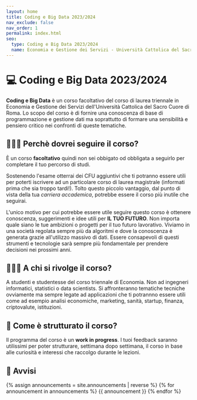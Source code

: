 ```yaml
---
layout: home
title: Coding e Big Data 2023/2024
nav_exclude: false
nav_order: 1
permalink: index.html
seo:
  type: Coding e Big Data 2023/2024
  name: Economia e Gestione dei Servizi - Università Cattolica del Sacro Cuore
---
```


# 💻 Coding e Big Data 2023/2024

**Coding e Big Data** è un corso facoltativo del corso di laurea triennale in Economia e Gestione dei Servizi dell'Università Cattolica del Sacro Cuore di Roma. Lo scopo del corso è di fornire una conoscenza di base di programmazione e gestione dati ma soprattutto di formare una sensibilità e pensiero critico nei confronti di queste tematiche.


## 👩🏻‍💻 Perchè dovrei seguire il corso?

È un corso **facoltativo** quindi non sei obbigato od obbligata a seguirlo per completare il tuo percorso di studi. 


Sostenendo l'esame otterrai dei CFU aggiuntivi che ti potranno essere utili per poterti iscrivere ad un particolare corso di laurea magistrale (informati prima che sia troppo tardi!). Tolto questo piccolo vantaggio, dal punto di vista della tua *carriera accademica*, potrebbe essere il corso più inutile che seguirai. 


L'unico motivo per cui potrebbe essere utile seguire questo corso è ottenere conoscenza, suggerimenti e idee utili per **IL TUO FUTURO**. Non importa quale siano le tue ambizioni o progetti per il tuo futuro lavorativo. Viviamo in una società regolata sempre più da algoritmi e dove la conoscenza è generata grazie all'utilizzo massivo di dati. Essere consapevoli di questi strumenti e tecnologie sarà sempre più fondamentale per prendere decisioni nei prossimi anni. 

## 👩🏻‍🎓 A chi si rivolge il corso?

A studenti e studentesse del corso triennale di Economia. Non ad ingegneri informatici, statistici o data scientists. Si affronteranno tematiche tecniche ovviamente ma sempre legate ad applicazioni che ti potrannno essere utili come ad esempio analisi economiche, marketing, sanità, startup, finanza, criptovalute, istituzioni. 


## 📘 Come è strutturato il corso?

Il programma del corso è un **work in progress**. I tuoi feedback saranno utilissimi per poter strutturare, settimana dopo settimana, il corso in base alle curiosità e interessi che raccolgo durante le lezioni. 

## 📌 Avvisi

{% assign announcements = site.announcements | reverse %}
{% for announcement in announcements %}
{{ announcement }}
{% endfor %}